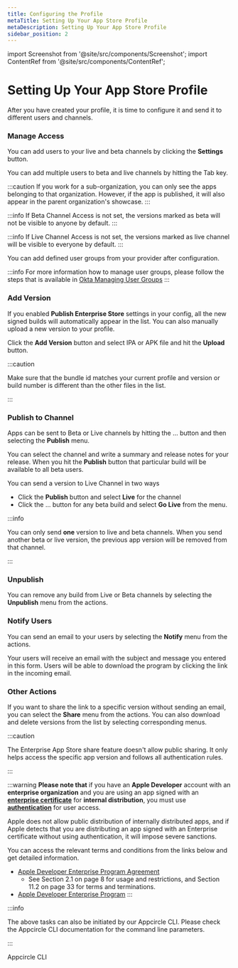 ```yaml
---
title: Configuring the Profile
metaTitle: Setting Up Your App Store Profile
metaDescription: Setting Up Your App Store Profile
sidebar_position: 2
---
```


import Screenshot from '@site/src/components/Screenshot';
import ContentRef from '@site/src/components/ContentRef';

# Setting Up Your App Store Profile

After you have created your profile, it is time to configure it and send it to different users and channels.

### Manage Access

You can add users to your live and beta channels by clicking the **Settings** button.

<Screenshot url='https://cdn.appcircle.io/docs/assets/entstore-detail-setting-button.png' />

You can add multiple users to beta and live channels by hitting the Tab key.

<Screenshot url="https://cdn.appcircle.io/docs/assets/entstore-detail-setting-access-users.png" />

:::caution
If you work for a sub-organization, you can only see the apps belonging to that organization. However, if the app is published, it will also appear in the parent organization's showcase.
:::

:::info
If Beta Channel Access is not set, the versions marked as beta will not be visible to anyone by default.
:::

:::info
If Live Channel Access is not set, the versions marked as live channel will be visible to everyone by default.
:::

You can add defined user groups from your provider after configuration.

<Screenshot url="https://cdn.appcircle.io/docs/assets/2812-entstore-okta-group-new.png" />

:::info
For more information how to manage user groups, please follow the steps that is available in [Okta Managing User Groups](/account/my-organization/sso-providers-configuration/okta-saml)
:::

### Add Version

If you enabled **Publish Enterprise Store** settings in your config, all the new signed builds will automatically appear in the list. You can also manually upload a new version to your profile.

Click the **Add Version** button and select IPA or APK file and hit the **Upload** button.

<Screenshot url="https://cdn.appcircle.io/docs/assets/entstore-android-apk-upload.png" />

:::caution

Make sure that the bundle id matches your current profile and version or build number is different than the other files in the list.

:::

### Publish to Channel

Apps can be sent to Beta or Live channels by hitting the ... button and then selecting the **Publish** menu.

<Screenshot url="https://cdn.appcircle.io/docs/assets/entstore-publish-button.png" />

You can select the channel and write a summary and release notes for your release. When you hit the **Publish** button that particular build will be available to all beta users.

You can send a version to Live Channel in two ways

- Click the **Publish** button and select **Live** for the channel
- Click the ... button for any beta build and select **Go Live** from the menu.

<Screenshot url="https://cdn.appcircle.io/docs/assets/entstore-golive-button.png" />

:::info

You can only send **one** version to live and beta channels. When you send another beta or live version, the previous app version will be removed from that channel.

:::

### Unpublish

You can remove any build from Live or Beta channels by selecting the **Unpublish** menu from the actions.

### Notify Users

You can send an email to your users by selecting the **Notify** menu from the actions.

Your users will receive an email with the subject and message you entered in this form. Users will be able to download the program by clicking the link in the incoming email.

### Other Actions

If you want to share the link to a specific version without sending an email, you can select the **Share** menu from the actions. You can also download and delete versions from the list by selecting corresponding menus.

:::caution

The Enterprise App Store share feature doesn't allow public sharing. It only helps access the specific app version and follows all authentication rules.

:::

:::warning
**Please note that** if you have an **Apple Developer** account with an **enterprise organization** and you are using an app signed with an [**enterprise certificate**](https://docs.appcircle.io/signing-identities/ios-certificates-and-provisioning-profiles#ios-certificates) for **internal distribution**, you must use [**authentication**](https://docs.appcircle.io/enterprise-appstore/customize-ent-store#authentication) for user access.

Apple does not allow public distribution of internally distributed apps, and if Apple detects that you are distributing an app signed with an Enterprise certificate without using authentication, it will impose severe sanctions.

You can access the relevant terms and conditions from the links below and get detailed information.

- [Apple Developer Enterprise Program Agreement](https://developer.apple.com/support/downloads/terms/apple-developer-enterprise-program/Apple-Developer-Enterprise-Program-License-Agreement-20230605-English.pdf)
  - See Section 2.1 on page 8 for usage and restrictions, and Section 11.2 on page 33 for terms and terminations.
- [Apple Developer Enterprise Program](https://developer.apple.com/programs/enterprise/)
  :::

:::info

The above tasks can also be initiated by our Appcircle CLI. Please check the Appcircle CLI documentation for the command line parameters.

:::

<ContentRef url="/appcircle-api">Appcircle CLI</ContentRef>
